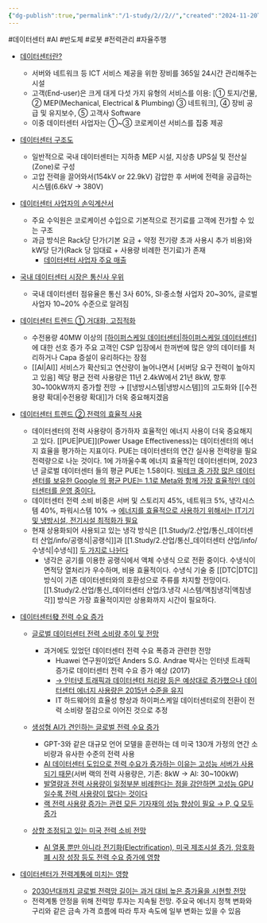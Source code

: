 ```yaml
---
{"dg-publish":true,"permalink":"/1-study/2//2//","created":"2024-11-20T21:02:29.401+09:00","updated":"2025-06-26T17:08:34.571+09:00"}
---
```



#데이터센터 #AI #반도체 #로봇 #전력관리 #자율주행 


- [데이터센터란?](6.17_데이터센터%20어디까지%20파봤니.pdf#page=8&selection=10,0,11,1&color=yellow)
	- 서버와 네트워크 등 ICT 서비스 제공을 위한 장비를 365일 24시간 관리해주는 시설
	- 고객(End-user)은 크게 대게 다섯 가지 유형의 서비스를 이용: [① 토지/건물, ② MEP(Mechanical, Electrical & Plumbing) ③ 네트워크], ④ 장비 공급 및 유지보수, ⑤ 고객사 Software 
	- 이중 데이터센터 사업자는 ①~③ 코로케이션 서비스를 집중 제공

 - [데이터센터 구조도](6.17_데이터센터%20어디까지%20파봤니.pdf#page=10&selection=60,0,62,3&color=yellow)
	 - 일반적으로 국내 데이터센터는 지하층 MEP 시설, 지상층 UPS실 및 전산실(Zone)로 구성
	 - 고압 전력을 끌어와서(154kV or 22.9kV) 감압한 후 서버에 전력을 공급하는 시스템(6.6kV → 380V)

- [데이터센터 사업자의 손익계산서](6.17_데이터센터%20어디까지%20파봤니.pdf#page=11&selection=126,0,130,5&color=yellow)
	- 주요 수익원은 코로케이션 수입으로 기본적으로 전기료를 고객에 전가할 수 있는 구조
	- 과금 방식은 Rack당 단가(기본 요금 + 약정 전기량 초과 사용시 추가 비용)와 kW당 단가(Rack 당 임대료 + 사용량 비례한 전기료)가 존재
		- [데이터센터 사업자 주요 매출](6.17_데이터센터%20어디까지%20파봤니.pdf#page=11&selection=239,0,245,2&color=yellow)

- [국내 데이터센터 시장은 통신사 우위](6.17_데이터센터%20어디까지%20파봤니.pdf#page=13&selection=10,0,18,2&color=yellow)
	- 국내 데이터센터 점유율은 통신 3사 60%, SI·중소형 사업자 20~30%, 글로벌사업자 10~20% 수준으로 알려짐

- [데이터센터 트렌드 ① 거대화, 고집적화](6.17_데이터센터%20어디까지%20파봤니.pdf#page=15&selection=10,0,21,4&color=yellow)
	- 수전용량 40MW 이상의 [[하이퍼스케일 데이터센터\|하이퍼스케일 데이터센터]](Hyperscaler)에 대한 선호 증가 주요 고객인 CSP 입장에서 한꺼번에 많은 양의 데이터를 처리하거나 Capa 증설이 유리하다는 장점
	-  [[AI\|AI]] 서비스가 확산되고 연산량이 늘어나면서 [서버당 요구 전력이 높아지고 있음] 렉당 평균 전력 사용량은 11년 2.4kW에서 21년 8kW, 향후 30~100kW까지 증가할 전망 → [[냉방시스템\|냉방시스템]]의 고도화와 [[수전용량 확대\|수전용량 확대]]가 더욱 중요해지겠음

- [데이터센터 트렌드 ② 전력의 효율적 사용](6.17_데이터센터%20어디까지%20파봤니.pdf#page=16&selection=46,0,57,2&color=yellow)
	- 데이터센터의 전력 사용량이 증가하자 효율적인 에너지 사용이 더욱 중요해지고 있다. [[PUE\|PUE]](Power Usage Effectiveness)는 데이터센터의 에너지 효율을 평가하는 지표이다. PUE는 데이터센터의 연간 실사용 전력량을 필요 전력량으로 나눈 것이다. 1에 가까울수록 에너지 효율적인 데이터센터며, 2023년 글로벌 데이터센터 들의 평균 PUE는 1.58이다. [빅테크 중 가장 많은 데이터센터를 보유한 Google 의 평균 PUE는 1.1로 Meta와 함께 가장 효율적인 데이터센터를 운영 중이다.](2.26_%20AI%20뜨거울수록%20좋아.pdf#page=12&selection=15,0,153,1&color=yellow)
	- 데이터센터 전력 소비 비중은 서버 및 스토리지 45%, 네트워크 5%, 냉각시스템 40%, 파워시스템 10% → [에너지를 효율적으로 사용하기 위해서는 IT기기 및 냉방시설, 전기시설 최적화가 필요](6.17_데이터센터%20어디까지%20파봤니.pdf#page=16&selection=105,0,155,2&color=yellow)
	- 현재 상용화되어 사용되고 있는 냉각 방식은 [[1.Study/2.산업/통신_데이터센터 산업/info/공랭식\|공랭식]]과 [[1.Study/2.산업/통신_데이터센터 산업/info/수냉식\|수냉식]] [두 가지로 나뉜다](4.25_윤활유의%20히든밸류(feat.%20EV용,%20액침냉각).pdf#page=20&selection=34,0,55,0&color=yellow)
		- 냉각은 공기를 이용한 공랭식에서 액체 수냉식 으로 전환 중이다. 수냉식이 면적당 열처리가 우수하며, 비용 효율적이다. 수냉식 기술 중 [[DTC\|DTC]] 방식이 기존 데이터센터와의 호환성으로 주류를 차지할 전망이다. [[1.Study/2.산업/통신_데이터센터 산업/3.냉각 시스템/액침냉각\|액침냉각]] 방식은 가장 효율적이지만 상용화까지 시간이 필요하다.

- [데이터센터發 전력 수요 증가](6.17_데이터센터%20어디까지%20파봤니.pdf#page=24&selection=136,1,144,2&color=yellow)
	- [글로벌 데이터센터 전력 소비량 추이 및 전망](6.17_데이터센터%20어디까지%20파봤니.pdf#page=29&selection=4,0,16,2&color=yellow)
		- 과거에도 있었던 데이터센터 전력 수요 폭증과 관련한 전망 
			- Huawei 연구원이었던 Anders S.G. Andrae 박사는 인터넷 트래픽 증가로 데이터센터 전력 수요 증가 예상 (2017)
			- [→ 인터넷 트래픽과 데이터센터 처리량 등은 예상대로 증가했으나 데이터센터 에너지 사용량은 2015년 수준을 유지](6.17_데이터센터%20어디까지%20파봤니.pdf#page=30&selection=16,0,41,2&color=yellow)
			- IT 하드웨어의 효율성 향상과 하이퍼스케일 데이터센터로의 전환이 전력 소비량 절감으로 이어진 것으로 추정
			  
	- [생성형 AI가 견인하는 글로벌 전력 수요 증가](6.17_데이터센터%20어디까지%20파봤니.pdf#page=32&selection=39,0,52,2&color=yellow)
		- GPT-3와 같은 대규모 언어 모델을 훈련하는 데 미국 130개 가정의 연간 소비량과 유사한 수준의 전력 사용
		- [AI 데이터센터 도입으로 전력 수요가 증가하는 이유는 고성능 서버가 사용되기 때문](2.26_%20AI%20뜨거울수록%20좋아.pdf#page=22&selection=22,1,43,2&color=yellow)(서버 랙의 전력 사용량은, 기존: 8kW → AI: 30~100kW)
		- [발열량과 전력 사용량이 일정부분 비례한다는 점을 감안하면 고성능 GPU일수록 전력 사용량이 많다는 것이다](2.26_%20AI%20뜨거울수록%20좋아.pdf#page=22&selection=77,0,104,0&color=yellow)
		- [랙 전력 사용량 증가는 관련 모든 기자재의 성능 향상이 필요 → P, Q 모두 증가](2.26_%20AI%20뜨거울수록%20좋아.pdf#page=22&selection=442,0,479,1&color=yellow)
		  
	- [상향 조정되고 있는 미국 전력 소비 전망](6.17_데이터센터%20어디까지%20파봤니.pdf#page=33&selection=49,0,61,2&color=yellow)
		- [AI 열풍 뿐만 아니라 전기화(Electrification), 미국 제조시설 증가, 암호화폐 시장 성장 등도 전력 수요 증가에 영향](6.17_데이터센터%20어디까지%20파봤니.pdf#page=33&selection=129,0,161,2&color=yellow)

- [데이터센터가 전력계통에 미치는 영향](6.17_데이터센터%20어디까지%20파봤니.pdf#page=41&selection=164,1,171,2&color=yellow)
	- [2030년대까지 글로벌 전력망 길이는 과거 대비 높은 증가율을 시현할 전망](6.17_데이터센터%20어디까지%20파봤니.pdf#page=42&selection=4,0,23,2&color=yellow)
	- 전력계통 안정을 위해 전력망 투자는 지속될 전망. 주요국 에너지 정책 변화와 구리와 같은 금속 가격 흐름에 따라 투자 속도에 일부 변화는 있을 수 있음